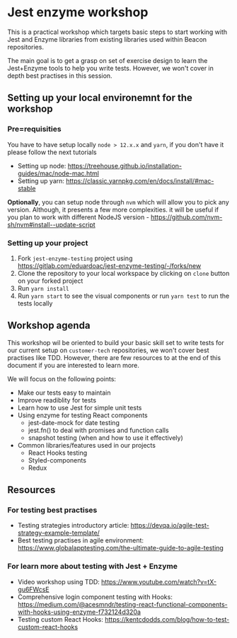 # Jest enzyme workshop

This is a practical workshop which targets basic steps to start working with Jest and Enzyme libraries from existing libraries used within Beacon repositories. 

The main goal is to get a grasp on set of exercise design to learn the Jest+Enzyme tools to help you write tests. However, we won't cover in depth best practises in this session.

## Setting up your local environemnt for the workshop

### Pre=requisities

You have to have setup locally `node > 12.x.x` and `yarn`, if you don't have it please follow the next tutorials

- Setting up node: https://treehouse.github.io/installation-guides/mac/node-mac.html
- Setting up yarn: https://classic.yarnpkg.com/en/docs/install/#mac-stable

**Optionally**, you can setup node through `nvm` which will allow you to pick any version. Although, it presents a few more complexities. it will be useful if you plan to work with different NodeJS version - https://github.com/nvm-sh/nvm#install--update-script

### Setting up your project

1. Fork `jest-enzyme-testing` project using https://gitlab.com/eduardoac/jest-enzyme-testing/-/forks/new
2. Clone the repository to your local workspace by clicking on `clone` button on your forked project
3. Run `yarn install`
4. Run `yarn start` to see the visual components or run `yarn test` to run the tests locally


## Workshop agenda

This workshop wil be oriented to build your basic skill set to write tests for our current setup on `customer-tech` repositories, we won't cover best practises like TDD. However, there are few resources to at the end of this document if you are interested to learn more.

We will focus on the following points:
- Make our tests easy to maintain
- Improve readiblity for tests
- Learn how to use Jest for simple unit tests
- Using enzyme for testing React components
  - jest-date-mock for date testing
  - jest.fn() to deal with promises and function calls
  - snapshot testing (when and how to use it effectively)
- Common libraries/features used in our projects
  - React Hooks testing
  - Styled-components
  - Redux


## Resources

### For testing best practises

- Testing strategies introductory article: https://devqa.io/agile-test-strategy-example-template/
- Best testing practises in agile environment: https://www.globalapptesting.com/the-ultimate-guide-to-agile-testing

### For learn more about testing with Jest + Enzyme

- Video workshop using TDD: https://www.youtube.com/watch?v=tX-gu6FWcsE
- Comprehensive login component testing with Hooks: https://medium.com/@acesmndr/testing-react-functional-components-with-hooks-using-enzyme-f732124d320a
- Testing custom React Hooks: https://kentcdodds.com/blog/how-to-test-custom-react-hooks

